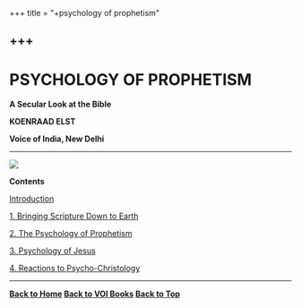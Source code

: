 +++
title = "+psychology of prophetism"

+++
------------------------------------------------------------------------

# PSYCHOLOGY OF PROPHETISM

**A Secular Look at the Bible**  
 

**KOENRAAD ELST**  
 

**Voice of India, New Delhi**

------------------------------------------------------------------------

![](pop.jpg)

**Contents**

[Introduction](intro.htm)  
 

[1. Bringing Scripture Down to Earth](ch1.htm)

[2. The Psychology of Prophetism](ch2.htm)

[3. Psychology of Jesus](ch3.htm)

[4. Reactions to Psycho-Christology](ch4.htm)  
 

------------------------------------------------------------------------

**[Back to Home](http://voiceofdharma.org)   [Back to VOI
Books](http://voiceofdharma.org/books)   [Back to Top](#top)**
